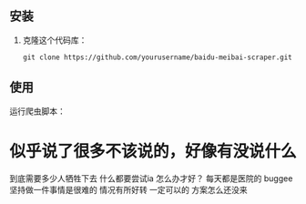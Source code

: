 ## 安装
1. 克隆这个代码库：
    ```
    git clone https://github.com/yourusername/baidu-meibai-scraper.git
    ```
## 使用
运行爬虫脚本：
# 似乎说了很多不该说的，好像有没说什么
到底需要多少人牺牲下去
什么都要尝试ia
怎么办才好？
每天都是医院的
buggee
坚持做一件事情是很难的
情况有所好转
一定可以的
方案怎么还没来
